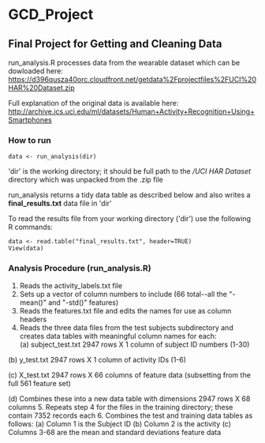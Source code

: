 # GCD_Project
## Final Project for Getting and Cleaning Data 

run_analysis.R processes data from the wearable dataset which can be dowloaded here:
https://d396qusza40orc.cloudfront.net/getdata%2Fprojectfiles%2FUCI%20HAR%20Dataset.zip

Full explanation of the original data is available here:
http://archive.ics.uci.edu/ml/datasets/Human+Activity+Recognition+Using+Smartphones

### How to run

```
data <- run_analysis(dir)
```

'dir' is the working directory; it should be full path to the */UCI HAR Dataset* 
directory which was unpacked from the .zip file

run_analysis returns a tidy data table as described below and also writes a 
**final_results.txt** data file in 'dir' 

To read the results file from your working directory ('dir') use the following R commands:

```
data <- read.table("final_results.txt", header=TRUE)
View(data)
```

### Analysis Procedure (run_analysis.R)
1. Reads the activity_labels.txt file
2. Sets up a vector of column numbers to include (66 total--all the "-mean()" and "-std()" features)
3. Reads the features.txt file and edits the names for use as column headers
4. Reads the three data files from the test subjects subdirectory and creates data tables with meaningful column names for each:  
  (a) subject_test.txt 2947 rows X 1 column of subject ID numbers (1-30)
  
  (b) y_test.txt 2947 rows X 1 column of activity IDs (1-6)
  
  (c) X_test.txt 2947 rows X 66 columns of feature data (subsetting from the full 561 feature set)
  
  (d) Combines these into a new data table with dimensions 2947 rows X 68 columns 
5. Repeats step 4 for the files in the training directory; these contain 7352 records each
6. Combines the test and training data tables as follows:
  (a) Column 1 is the Subject ID
  (b) Column 2 is the activity
  (c) Columns 3-68 are the mean and standard deviations feature data


